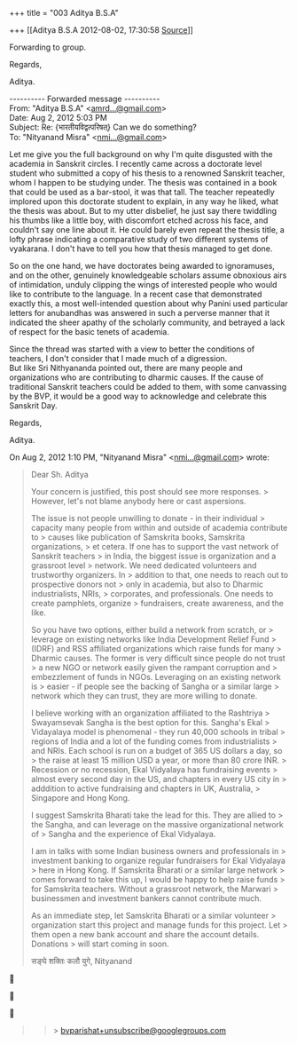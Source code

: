 +++
title = "003 Aditya B.S.A"

+++
[[Aditya B.S.A	2012-08-02, 17:30:58 [Source](https://groups.google.com/g/bvparishat/c/lERFrJXLxdk)]]



Forwarding to group.

Regards,

Aditya.

---------- Forwarded message ----------  
From: "Aditya B.S.A" \<[amrd...@gmail.com]()\>  
Date: Aug 2, 2012 5:03 PM  
Subject: Re: {भारतीयविद्वत्परिषत्} Can we do something?  
To: "Nityanand Misra" \<[nmi...@gmail.com]()\>  
  

Let me give you the full background on why I'm quite disgusted with the academia in Sanskrit circles. I recently came across a doctorate level student who submitted a copy of his thesis to a renowned Sanskrit teacher, whom I happen to be studying under. The thesis was contained in a book that could be used as a bar-stool, it was that tall. The teacher repeatedly implored upon this doctorate student to explain, in any way he liked, what the thesis was about. But to my utter disbelief, he just say there twiddling his thumbs like a little boy, with discomfort etched across his face, and couldn't say one line about it. He could barely even repeat the thesis title, a lofty phrase indicating a comparative study of two different systems of vyakarana. I don't have to tell you how that thesis managed to get done.

So on the one hand, we have doctorates being awarded to ignoramuses, and on the other, genuinely knowledgeable scholars assume obnoxious airs of intimidation, unduly clipping the wings of interested people who would like to contribute to the language. In a recent case that demonstrated exactly this, a most well-intended question about why Panini used particular letters for anubandhas was answered in such a perverse manner that it indicated the sheer apathy of the scholarly community, and betrayed a lack of respect for the basic tenets of academia.

Since the thread was started with a view to better the conditions of teachers, I don't consider that I made much of a digression.  
But like Sri Nithyananda pointed out, there are many people and organizations who are contributing to dharmic causes. If the cause of traditional Sanskrit teachers could be added to them, with some canvassing by the BVP, it would be a good way to acknowledge and celebrate this Sanskrit Day.

Regards,

Aditya.

On Aug 2, 2012 1:10 PM, "Nityanand Misra" \<[nmi...@gmail.com]()\> wrote:  

> Dear Sh. Aditya  
>   
> Your concern is justified, this post should see more responses. > However, let's not blame anybody here or cast aspersions.  
>   
> The issue is not people unwilling to donate - in their individual > capacity many people from within and outside of academia contribute to > causes like publication of Samskrita books, Samskrita organizations, > et cetera. If one has to support the vast network of Sanskrit teachers > in India, the biggest issue is organization and a grassroot level > network. We need dedicated volunteers and trustworthy organizers. In > addition to that, one needs to reach out to prospective donors not > only in academia, but also to Dharmic industrialists, NRIs, > corporates, and professionals. One needs to create pamphlets, organize > fundraisers, create awareness, and the like.  
>   
> So you have two options, either build a network from scratch, or > leverage on existing networks like India Development Relief Fund > (IDRF) and RSS affiliated organizations which raise funds for many > Dharmic causes. The former is very difficult since people do not trust > a new NGO or network easily given the rampant corruption and > embezzlement of funds in NGOs. Leveraging on an existing network is > easier - if people see the backing of Sangha or a similar large > network which they can trust, they are more willing to donate.  
>   
> I believe working with an organization affiliated to the Rashtriya > Swayamsevak Sangha is the best option for this. Sangha's Ekal > Vidayalaya model is phenomenal - they run 40,000 schools in tribal > regions of India and a lot of the funding comes from industrialists > and NRIs. Each school is run on a budget of 365 US dollars a day, so > the raise at least 15 million USD a year, or more than 80 crore INR. > Recession or no recession, Ekal Vidyalaya has fundraising events > almost every second day in the US, and chapters in every US city in > adddition to active fundraising and chapters in UK, Australia, > Singapore and Hong Kong.  
>   
> I suggest Samskrita Bharati take the lead for this. They are allied to > the Sangha, and can leverage on the massive organizational network of > Sangha and the experience of Ekal Vidyalaya.  
>   
> I am in talks with some Indian business owners and professionals in > investment banking to organize regular fundraisers for Ekal Vidyalaya > here in Hong Kong. If Samskrita Bharati or a similar large network > comes forward to take this up, I would be happy to help raise funds > for Samskrita teachers. Without a grassroot network, the Marwari > businessmen and investment bankers cannot contribute much.  
>   
> As an immediate step, let Samskrita Bharati or a similar volunteer > organization start this project and manage funds for this project. Let > them open a new bank account and share the account details. Donations > will start coming in soon.  
>   
> सङ्घे शक्तिः कलौ युगे, Nityanand







> > \> [bvparishat+unsubscribe@googlegroups.com]()  

